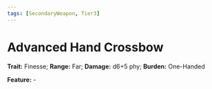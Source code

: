 ```yaml
---
tags: [SecondaryWeapon, Tier3]
---
```

# Advanced Hand Crossbow

**Trait:** Finesse; **Range:** Far; **Damage:** d6+5 phy; **Burden:** One-Handed

**Feature:** -
